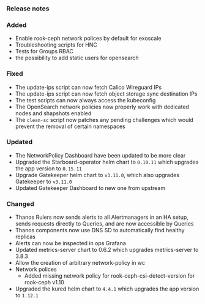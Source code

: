 ### Release notes

### Added

- Enable rook-ceph network polices by default for exoscale
- Troubleshooting scripts for HNC
- Tests for Groups RBAC
- the possibility to add static users for opensearch

### Fixed

- The update-ips script can now fetch Calico Wireguard IPs
- The update-ips script can now fetch object storage sync destination IPs
- The test scripts can now always access the kubeconfig
- The OpenSearch network policies now properly work with dedicated nodes and shapshots enabled
- The `clean-sc` script now patches any pending challenges which would prevent the removal of certain namespaces

### Updated

- The NetworkPolicy Dashboard have been updated to be more clear
- Upgraded the Starboard-operator helm chart to `0.10.11` which upgrades the app version to `0.15.11`
- Upgrade Gatekeeper helm chart to `v3.11.0`, which also upgrades Gatekeeper to `v3.11.0`
- Updated Gatekeeper Dashboard to new one from upstream

### Changed

- Thanos Rulers now sends alerts to all Alertmanagers in an HA setup, sends requests directly to Queries, and are now accessible by Queries
- Thanos components now use DNS SD to automatically find healthy replicas
- Alerts can now be inspected in ops Grafana
- Updated metrics-server chart to 0.6.2 which upgrades metrics-server to 3.8.3
- Allow the creation of arbitrary network-policy in wc
- Network polices
  - Added missing network policy for rook-ceph-csi-detect-version for rook-ceph v1.10
- Upgraded the kured helm chart to `4.4.1` which upgrades the app version to `1.12.1`
